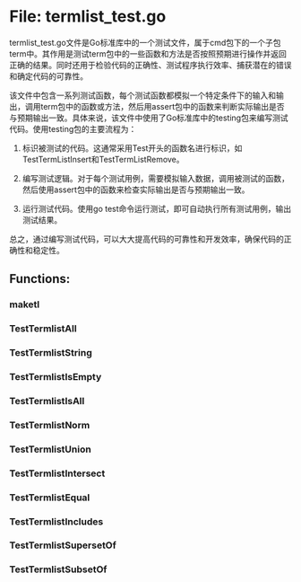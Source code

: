 # File: termlist_test.go

termlist_test.go文件是Go标准库中的一个测试文件，属于cmd包下的一个子包term中。其作用是测试term包中的一些函数和方法是否按照预期进行操作并返回正确的结果。同时还用于检验代码的正确性、测试程序执行效率、捕获潜在的错误和确定代码的可靠性。

该文件中包含一系列测试函数，每个测试函数都模拟一个特定条件下的输入和输出，调用term包中的函数或方法，然后用assert包中的函数来判断实际输出是否与预期输出一致。具体来说，该文件中使用了Go标准库中的testing包来编写测试代码。使用testing包的主要流程为：

1. 标识被测试的代码。这通常采用Test开头的函数名进行标识，如TestTermListInsert和TestTermListRemove。

2. 编写测试逻辑。对于每个测试用例，需要模拟输入数据，调用被测试的函数，然后使用assert包中的函数来检查实际输出是否与预期输出一致。

3. 运行测试代码。使用go test命令运行测试，即可自动执行所有测试用例，输出测试结果。

总之，通过编写测试代码，可以大大提高代码的可靠性和开发效率，确保代码的正确性和稳定性。

## Functions:

### maketl





### TestTermlistAll





### TestTermlistString





### TestTermlistIsEmpty





### TestTermlistIsAll





### TestTermlistNorm





### TestTermlistUnion





### TestTermlistIntersect





### TestTermlistEqual





### TestTermlistIncludes





### TestTermlistSupersetOf





### TestTermlistSubsetOf





